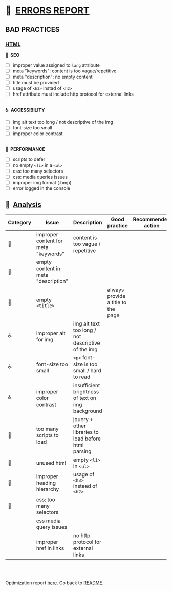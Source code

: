 # :memo:&nbsp; <ins>ERRORS REPORT</ins>

## BAD PRACTICES

### <ins>HTML</ins>

**:mag_right:&nbsp; SEO**

- [ ] improper value assigned to `lang` attribute
- [ ] meta "keywords": content is too vague/repetitive
- [ ] meta "description": no empty content
- [ ] title must be provided
- [ ] usage of `<h3>` instad of `<h2>`
- [ ] href attribute must include http protocol for external links
      <br></br>

**:wheelchair:&nbsp; ACCESSIBILITY**

- [ ] img alt text too long / not descriptive of the img
- [ ] font-size too small
- [ ] improper color contrast
      <br></br>

**:rocket:&nbsp; PERFORMANCE**

- [ ] scripts to defer
- [ ] no empty `<li>` in a `<ul>`
- [ ] css: too many selectors
- [ ] css: media queries issues
- [ ] improper img format (.bmp)
- [ ] error logged in the console

## :ledger:&nbsp; <ins>Analysis</ins>

| Category     | Issue                                | Description                                          | Good practice                      | Recommended action |
| ------------ | ------------------------------------ | ---------------------------------------------------- | ---------------------------------- | ------------------ |
| :mag_right:  | improper content for meta "keywords" | content is too vague / repetitive                    |
| :mag_right:  | empty content in meta "description"  |
| :mag_right:  | empty `<title>`                      |                                                      | always provide a title to the page |
| :wheelchair: | improper alt for img                 | img alt text too long / not descriptive of the img   |
| :wheelchair: | font-size too small                  | `<p>` font-size is too small / hard to read          |
| :wheelchair: | improper color contrast              | insufficient brightness of text on img background    |
| :rocket:     | too many scripts to load             | jquery + other libraries to load before html parsing |
| :rocket:     | unused html                          | empty `<li>` in `<ul>`                               |
| :rocket:     | improper heading hierarchy           | usage of `<h3>` instead of `<h2>`                    |
| :rocket:     | css: too many selectors              |
|              | css media query issues               |
|              | improper href in links               | no http protocol for external links                  |

<br></br>

Optimization report [here](/OPTIMIZATION-REPORT.md).
Go back to [README](README.md).
